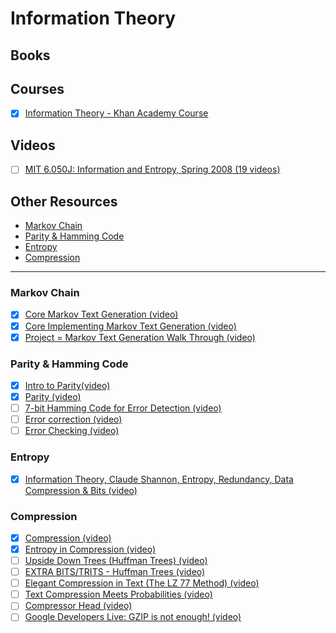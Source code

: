 # Information Theory

## Books

## Courses

- [x] [Information Theory - Khan Academy Course](https://www.khanacademy.org/computing/computer-science/informationtheory)

## Videos

- [ ] [MIT 6.050J: Information and Entropy, Spring 2008 (19 videos)](https://www.youtube.com/watch?v=phxsQrZQupo&list=PL_2Bwul6T-A7OldmhGODImZL8KEVE38X7)

## Other Resources

* [Markov Chain](#markov-chain)
* [Parity & Hamming Code](#parity--hamming-code)
* [Entropy](#entropy)
* [Compression](#compression)

____

### Markov Chain
- [x] [Core Markov Text Generation (video)](https://www.coursera.org/learn/data-structures-optimizing-performance/lecture/waxgx/core-markov-text-generation)
- [x] [Core Implementing Markov Text Generation (video)](https://www.coursera.org/learn/data-structures-optimizing-performance/lecture/gZhiC/core-implementing-markov-text-generation)
- [x] [Project = Markov Text Generation Walk Through (video)](https://www.coursera.org/learn/data-structures-optimizing-performance/lecture/EUjrq/project-markov-text-generation-walk-through)

### Parity & Hamming Code
- [x] [Intro to Parity(video)](https://www.youtube.com/watch?v=q-3BctoUpHE)
- [x] [Parity (video)](https://www.youtube.com/watch?v=DdMcAUlxh1M)
- [ ] [7-bit Hamming Code for Error Detection (video)](https://www.youtube.com/watch?v=1A_NcXxdoCc)
- [ ] [Error correction (video)](https://www.youtube.com/watch?v=JAMLuxdHH8o)
- [ ] [Error Checking (video)](https://www.youtube.com/watch?v=wbH2VxzmoZk)

### Entropy
- [x] [Information Theory, Claude Shannon, Entropy, Redundancy, Data Compression & Bits (video)](https://youtu.be/JnJq3Py0dyM?t=176)

### Compression
- [x] [Compression (video)](https://www.youtube.com/watch?v=Lto-ajuqW3w)
- [x] [Entropy in Compression (video)](https://www.youtube.com/watch?v=M5c_RFKVkko)
- [ ] [Upside Down Trees (Huffman Trees) (video)](https://www.youtube.com/watch?v=umTbivyJoiI)
- [ ] [EXTRA BITS/TRITS - Huffman Trees (video)](https://www.youtube.com/watch?v=DV8efuB3h2g)
- [ ] [Elegant Compression in Text (The LZ 77 Method) (video)](https://www.youtube.com/watch?v=goOa3DGezUA)
- [ ] [Text Compression Meets Probabilities (video)](https://www.youtube.com/watch?v=cCDCfoHTsaU)
- [ ] [Compressor Head (video)](https://www.youtube.com/playlist?list=PLOU2XLYxmsIJGErt5rrCqaSGTMyyqNt2H)
- [ ] [Google Developers Live: GZIP is not enough! (video)](https://www.youtube.com/watch?v=whGwm0Lky2s)
